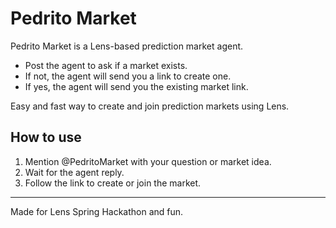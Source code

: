 # Pedrito Market

Pedrito Market is a Lens-based prediction market agent.

- Post the agent to ask if a market exists.
- If not, the agent will send you a link to create one.
- If yes, the agent will send you the existing market link.

Easy and fast way to create and join prediction markets using Lens.

## How to use

1. Mention @PedritoMarket with your question or market idea.
2. Wait for the agent reply.
3. Follow the link to create or join the market.

---

Made for Lens Spring Hackathon and fun.
